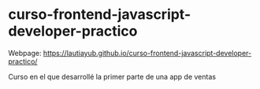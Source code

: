 # curso-frontend-javascript-developer-practico
Webpage: 
https://lautiayub.github.io/curso-frontend-javascript-developer-practico/

Curso en el que desarrollé la primer parte de una app de ventas
